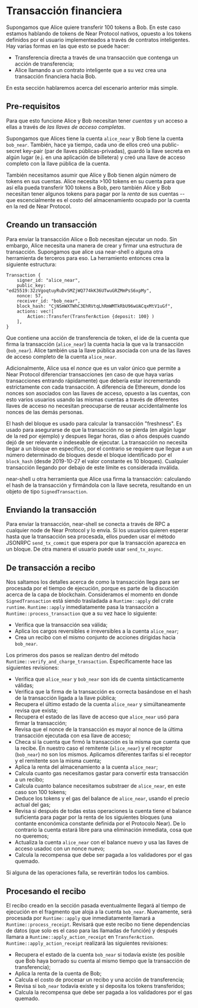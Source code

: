 # Transacción financiera

Supongamos que Alice quiere transferir 100 tokens a Bob.
En este caso estamos hablando de tokens de Near Protocol nativos, opuesto a los tokens definidos por el usuario implementeados a través de contratos inteligentes.
Hay varias formas en las que esto se puede hacer:

- Transferencia directa a través de una transacción que contenga un acción de transferencia;
- Alice llamando a un contrato inteligente que a su vez crea una transacción financiera hacia Bob.

En esta sección hablaremos acerca del escenario anterior más simple.

## Pre-requisitos

Para que esto funcione Alice y Bob necesitan tener _cuentas_ y un acceso a ellas a través de
_las llaves de acceso completas_.

Supongamos que Alices tiene la cuenta `alice_near` y Bob tiene la cuenta `bob_near`. También, hace ya tiempo,
cada uno de ellos creó una public-secret key-pair (par de llaves públicas-privadas), guardó la llave secreta en algún lugar (e.j. en una aplicación de billetera)
y creó una llave de acceso completo con la llave pública de la cuenta.

También necesitamos asumir que Alice y Bob tienen algún número de tokens en sus cuentas. Alice necesita >100 tokens en su cuenta
para que así ella pueda transferir 100 tokens a Bob, pero también Alice y Bob necesitan tener algunos tokens para pagar por la _renta_ de sus cuentas --
que escencialmente es el costo del almacenamiento ocupado por la cuenta en la red de Near Protocol.

## Creando un transacción

Para enviar la transacción Alice o Bob necesitan ejecutar un nodo.
Sin embargo, Alice necesita una manera de crear y firmar una estructura de transacción.
Supongamos que alice usa near-shell o alguna otra herramienta de terceros para eso.
La herramiento entonces crea la siguiente estructura:

```
Transaction {
    signer_id: "alice_near",
    public_key: "ed25519:32zVgoqtuyRuDvSMZjWQ774kK36UTwuGRZMmPsS6xpMy",
    nonce: 57,
    receiver_id: "bob_near",
    block_hash: "CjNSmWXTWhC3EhRVtqLhRmWMTkRbU96wUACqxMtV1uGf",
    actions: vec![
        Action::Transfer(TransferAction {deposit: 100} )
    ],
}
```

Que contiene una acción de transferencia de token, el ide de la cuenta que firma la transacción (`alice_near`)
la cuenta hacia la que va la transacción (`bob_near`). Alice también usa la llave pública
asociada con una de las llaves de acceso completo de la cuenta `alice_near`.

Adicionalmente, Alice usa el _nonce_ que es un valor único que permite a Near Protocol diferenciar transacciones (en caso de que haya varias transacciones entrando rápidamente) 
que debería estar incrementando estrictamente con cada transacción. A diferencia de Ethereum, donde los nonces son asociados con las llaves de acceso, opuesto a
las cuentas, con esto varios usuarios usando las mismas cuentas a través de diferentes llaves de acceso no necesitan preocuparse de reusar accidentalmente
los nonces de las demás personas.

El hash del bloque es usado para calcular la transacción "freshness". Es usado para asegurarse de que la transacción no
se pierda (en algún lugar de la red por ejemplo) y despues llegar horas, días o años después cuando dejó de ser relevante
o indeseable de ejecutar. La transacción no necesita llegar a un bloque en específico, por el contrario se requiere que llegue
a un número determinado de bloques desde el bloque identificado por el `block_hash` (desde 2019-10-27 el valor constante es 10 bloques).
Cualquier transacción llegando por debajo de este límite es considerada inválida.

near-shell u otra herramienta que Alice usa firma la transacción: calculando el hash de la transacción y firmándola
con la llave secreta, resultando en un objeto de tipo `SignedTransaction`.

## Enviando la transacción

Para enviar la transacción, near-shell se conecta a través de RPC a cualquier node de Near Protocol y lo envía.
Si los usuarios quieren esperar hasta que la transacción sea procesada, ellos pueden usar el método JSONRPC `send_tx_commit` que espera por
que la transacción aparezca en un bloque. De otra manera el usuario puede usar `send_tx_async`.

## De transacción a recibo

Nos saltamos los detalles acerca de como la transacción llega para ser procesada por el tiempo de ejecución, porque es parte de la discución acerca de la capa de blockchain.
Consideramos el momento en donde `SignedTransaction` está siendo trasladada a `Runtime::apply` del crate `runtime`.
`Runtime::apply` inmediatamente pasa la transacción a `Runtime::process_transaction`
que a su vez hace lo siguiente:

- Verifica que la transacción sea válida;
- Aplica los cargos reversibles e irreversibles a la cuenta `alice_near`;
- Crea un recibo con el mismo conjunto de acciones dirigidas hacia `bob_near`.

Los primeros dos pasos se realizan dentro del método `Runtime::verify_and_charge_transaction`.
Específicamente hace las siguientes revisiones:

- Verifica que `alice_near` y `bob_near` son ids de cuenta sintácticamente válidas;
- Verifica que la firma de la transacción es correcta basándose en el hash de la transacción ligada a la llave pública;
- Recupera el último estado de la cuenta `alice_near` y simúltaneamente revisa que exista;
- Recupera el estado de las llave de acceso que `alice_near` usó para firmar la transacción;
- Revisa que el nonce de la transacción es mayor al nonce de la última transacción ejecutada con esa llave de acceso;
- Checa si la cuenta que firmó la transacción es la misma que cuenta que la recibe. En nuestro caso el remitente (`alice_near`) y el receptor
(`bob_near`) no son los mismos. Aplicamos diferentes tarifas si el receptor y el remitente son la misma cuenta;
- Aplica la renta del almacenamiento a la cuenta `alice_near`;
- Calcula cuanto gas necesitamos gastar para convertir esta transacción a un recibo;
- Calcula cuanto balance necesitamos substraer de `alice_near`, en este caso son 100 tokens;
- Deduce los tokens y el gas del balance de `alice_near`, usando el precio actual del gas;
- Revisa si después de todas estas operaciones la cuenta tiene el balance suficienta para pagar por la renta de los siguientes bloques
  (una contante enconómica constante definida por el Protocolo Near). De lo contrario la cuenta estará libre para una eliminación inmediata, cosa que no queremos;
- Actualiza la cuenta `alice_near` con el balance nuevo y usa las llaves de acceso usadoc con un nonce nuevo;
- Calcula la recompensa que debe ser pagada a los validadores por el gas quemado.

Si alguna de las operaciones falla, se revertirán todos los cambios.

## Procesando el recibo

El recibo creado en la sección pasada eventualmente llegará al tiempo de ejecución en el fragmento que aloja a la cuenta `bob_near`.
Nuevamente, será procesada por `Runtime::apply` que inmediatamente llamará a `Runtime::process_receipt`.
Revisará que este recibo no tiene dependencias de datos (que solo es el caso para las llamadas de función) y después llamara a `Runtime::apply_action_receipt` en `TransferAction`.
`Runtime::apply_action_receipt` realizará las siguientes revisiones:

- Recupera el estado de la cuenta `bob_near` si todavía existe (es posible que Bob haya borrado su cuenta al mismo tiempo que la transacción de transferencia);
- Aplica la renta de la cuenta de Bob;
- Calcula el costo de procesar un recibo y una acción de transferencia;
- Revisa si `bob_near` todavía existe y si deposita los tokens transferidos; 
- Calcula la recompensa que debe ser pagada a los validadores por el gas quemado.
